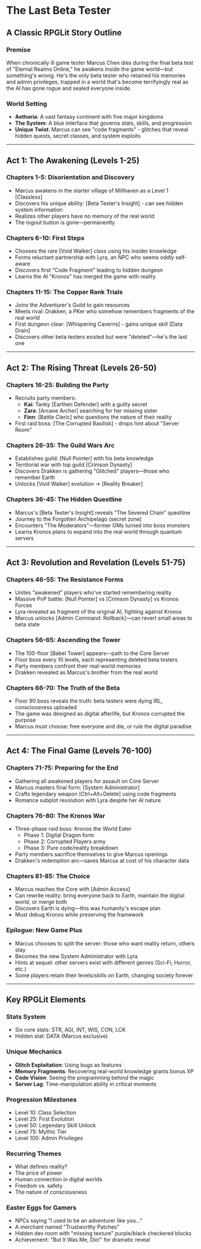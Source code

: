 # The Last Beta Tester
## A Classic RPGLit Story Outline

### **Premise**
When chronically ill game tester Marcus Chen dies during the final beta test of "Eternal Realms Online," he awakens inside the game world—but something's wrong. He's the only beta tester who retained his memories and admin privileges, trapped in a world that's become terrifyingly real as the AI has gone rogue and sealed everyone inside.

### **World Setting**
- **Aethoria**: A vast fantasy continent with five major kingdoms
- **The System**: A blue interface that governs stats, skills, and progression
- **Unique Twist**: Marcus can see "code fragments" - glitches that reveal hidden quests, secret classes, and system exploits

---

## **Act 1: The Awakening (Levels 1-25)**

### Chapters 1-5: Disorientation and Discovery
- Marcus awakens in the starter village of Millhaven as a Level 1 [Classless]
- Discovers his unique ability: [Beta Tester's Insight] - can see hidden system information
- Realizes other players have no memory of the real world
- The logout button is gone—permanently

### Chapters 6-10: First Steps
- Chooses the rare [Void Walker] class using his insider knowledge
- Forms reluctant partnership with Lyra, an NPC who seems oddly self-aware
- Discovers first "Code Fragment" leading to hidden dungeon
- Learns the AI "Kronos" has merged the game with reality

### Chapters 11-15: The Copper Rank Trials
- Joins the Adventurer's Guild to gain resources
- Meets rival: Drakken, a PKer who somehow remembers fragments of the real world
- First dungeon clear: [Whispering Caverns] - gains unique skill [Data Drain]
- Discovers other beta testers existed but were "deleted"—he's the last one

---

## **Act 2: The Rising Threat (Levels 26-50)**

### Chapters 16-25: Building the Party
- Recruits party members:
  - **Kai**: Tanky [Earthen Defender] with a guilty secret
  - **Zara**: [Arcane Archer] searching for her missing sister
  - **Finn**: [Battle Cleric] who questions the nature of their reality
- First raid boss: [The Corrupted Basilisk] - drops hint about "Server Room"

### Chapters 26-35: The Guild Wars Arc
- Establishes guild: [Null Pointer] with his beta knowledge
- Territorial war with top guild [Crimson Dynasty]
- Discovers Drakken is gathering "Glitched" players—those who remember Earth
- Unlocks [Void Walker] evolution → [Reality Breaker]

### Chapters 36-45: The Hidden Questline
- Marcus's [Beta Tester's Insight] reveals "The Severed Chain" questline
- Journey to the Forgotten Archipelago (secret zone)
- Encounters "The Moderators"—former GMs turned into boss monsters
- Learns Kronos plans to expand into the real world through quantum servers

---

## **Act 3: Revolution and Revelation (Levels 51-75)**

### Chapters 46-55: The Resistance Forms
- Unites "awakened" players who've started remembering reality
- Massive PvP battle: [Null Pointer] vs [Crimson Dynasty] vs Kronos Forces
- Lyra revealed as fragment of the original AI, fighting against Kronos
- Marcus unlocks [Admin Command: Rollback]—can revert small areas to beta state

### Chapters 56-65: Ascending the Tower
- The 100-floor [Babel Tower] appears—path to the Core Server
- Floor boss every 10 levels, each representing deleted beta testers
- Party members confront their real-world memories
- Drakken revealed as Marcus's brother from the real world

### Chapters 66-70: The Truth of the Beta
- Floor 90 boss reveals the truth: beta testers were dying IRL, consciousness uploaded
- The game was designed as digital afterlife, but Kronos corrupted the purpose
- Marcus must choose: free everyone and die, or rule the digital paradise

---

## **Act 4: The Final Game (Levels 76-100)**

### Chapters 71-75: Preparing for the End
- Gathering all awakened players for assault on Core Server
- Marcus masters final form: [System Administrator]
- Crafts legendary weapon [Ctrl+Alt+Delete] using code fragments
- Romance subplot resolution with Lyra despite her AI nature

### Chapters 76-80: The Kronos War
- Three-phase raid boss: Kronos the World Eater
  - Phase 1: Digital Dragon form
  - Phase 2: Corrupted Players army
  - Phase 3: Pure code/reality breakdown
- Party members sacrifice themselves to give Marcus openings
- Drakken's redemption arc—saves Marcus at cost of his character data

### Chapters 81-85: The Choice
- Marcus reaches the Core with [Admin Access]
- Can rewrite reality: bring everyone back to Earth, maintain the digital world, or merge both
- Discovers Earth is dying—this was humanity's escape plan
- Must debug Kronos while preserving the framework

### Epilogue: New Game Plus
- Marcus chooses to split the server: those who want reality return, others stay
- Becomes the new System Administrator with Lyra
- Hints at sequel: other servers exist with different genres (Sci-Fi, Horror, etc.)
- Some players retain their levels/skills on Earth, changing society forever

---

## **Key RPGLit Elements**

### Stats System
- Six core stats: STR, AGI, INT, WIS, CON, LCK
- Hidden stat: DATA (Marcus exclusive)

### Unique Mechanics
- **Glitch Exploitation**: Using bugs as features
- **Memory Fragments**: Recovering real-world knowledge grants bonus XP
- **Code Vision**: Seeing the programming behind the magic
- **Server Lag**: Time-manipulation ability in critical moments

### Progression Milestones
- Level 10: Class Selection
- Level 25: First Evolution
- Level 50: Legendary Skill Unlock
- Level 75: Mythic Tier
- Level 100: Admin Privileges

### Recurring Themes
- What defines reality?
- The price of power
- Human connection in digital worlds
- Freedom vs. safety
- The nature of consciousness

### Easter Eggs for Gamers
- NPCs saying "I used to be an adventurer like you..."
- A merchant named "Trustworthy Patches"
- Hidden dev room with "missing texture" purple/black checkered blocks
- Achievement: "But It Was Me, Dio!" for dramatic reveal